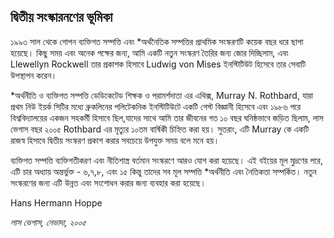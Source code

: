 ##  দ্বিতীয় সংস্কারনণের ভূমিকা 

১৯৯৩ সাল থেকে গোপন ব্যক্তিগত সম্পত্তি এবং *অর্থনৈতিক সম্পত্তির প্রাথমিক সংস্করণটি কয়েক বছর ধরে ছাপা হয়েছে। কিছু সময় এবং অনেক পক্ষের জন্য, আমি একটি নতুন সংস্করণ তৈরির জন্য জোর দিচ্ছিলাম, এবং Llewellyn Rockwell তার প্রকাশক হিসাবে Ludwig von Mises ইনস্টিটিউট হিসেবে তার সেবাটি উপস্থাপন করেন।

*অর্থনীতি ও ব্যক্তিগত সম্পত্তি ডেডিকেটেড শিক্ষক ও পরামর্শদাতা এর এথিক্স, Murray N. Rothbard, যারা প্রথম নিউ ইয়র্ক সিটির মধ্যে ব্রুকলিনের পলিটেকনিক ইনস্টিটিউটে একটি গেস্ট বিজ্ঞানী হিসেবে এবং ১৯৮৬ পরে বিশ্ববিদ্যালয়ের একজন সহকর্মী হিসাবে ছিল,যাদের সাথে আমি তার জীবনের গত ১০ বছর ঘনিষ্ঠভাবে জড়িত ছিলাম, লাস ভেগাস বছর ২০০৫ Rothbard এর মৃত্যুর ১০তম বার্ষিকী চিহ্নিত করা হয়। সুতরাং, এটি Murray কে একটি রাজস্ব হিসাবে দ্বিতীয় সংস্করণ প্রকাশ করার সবচেয়ে উপযুক্ত সময় বলে মনে হয়।

ব্যক্তিগত সম্পত্তি ব্যক্তিগতীকরণ এবং নীতিশাস্ত্র বর্তমান সংস্করণে আরও যোগ করা হয়েছে। এই বইয়ের মূল মুদ্রণের পরে, এটি চার অধ্যায় অন্তর্ভুক্ত - ৬,৭,৮, এবং ১৫ কিন্তু তাদের সব মূল সম্পত্তি *অর্থনীতি এবং নৈতিকতা সম্পর্কিত। নতুন সংস্করণের জন্য এটি উন্নত এবং সংশোধন করার জন্য ব্যবহার করা হয়েছে।

Hans Hermann Hoppe

*লাস ভেগাস, নেভাদা, ২০০৫*
